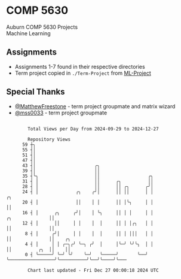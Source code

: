 # COMP 5630
Auburn COMP 5630 Projects  
Machine Learning

## Assignments
- Assignments 1-7 found in their respective directories
- Term project copied in `./Term-Project` from [ML-Project](https://github.com/wumphlett/ML-Project)

## Special Thanks
- [@MatthewFreestone](https://github.com/MatthewFreestone) - term project groupmate and matrix wizard
- [@mss0033](https://github.com/mss0033) - term project groupmate

```

        Total Views per Day from 2024-09-29 to 2024-12-27

        Repository Views
      59 ┼╮
      55 ┤│
      51 ┤│
      47 ┤│
      43 ┤│                      ╭╮
      39 ┤│                      ││
      35 ┤╰╮                     ││                  ╭╮
      31 ┤ │                     ││      ╭╮          ││
      28 ┤ │                     ││      ││ ╭╮      ╭╯│
      24 ┤ │              ╭╮    ╭╯│      ││ ││      │ │                                 ╭╮
      20 ┤ │              ││    │ │      ││ │╰╮     │ │                                 ││
      16 ┤ │      ╭╮     ╭╯│    │ ╰╮     ││ │ │     │ │                 ╭╮              ││
      12 ┤ │      ││     │ │    │  │     ││ │ │╭╮   │ │                 ││              ││
       8 ┤ │     ╭╯│     │ │    │  │     ││ │ │││   │ │                 ││              ││    ╭╮
       4 ┤ │     │ │ ╭─╮╭╯ ╰─╮ ╭╯  │     │╰─╯ ╰╯╰╮  │ │                 ││          ╭╮  ││    ││
       0 ┤ ╰─────╯ ╰─╯ ╰╯    ╰─╯   ╰─────╯       ╰──╯ ╰─────────────────╯╰──────────╯╰──╯╰────╯╰───

        Chart last updated - Fri Dec 27 00:00:18 2024 UTC
        
```
